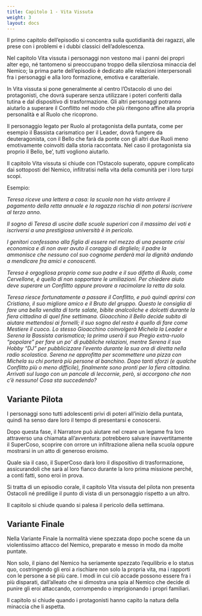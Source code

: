 ```yaml
---
title: Capitolo 1 - Vita Vissuta
weight: 3
layout: docs
---
```


Il primo capitolo dell’episodio si concentra sulla quotidianità dei ragazzi, alle prese con i problemi e i dubbi classici dell’adolescenza. 

Nel capitolo Vita vissuta i personaggi non vestono mai i panni dei propri alter ego, né tantomeno si preoccupano troppo della silenziosa minaccia del Nemico; la prima parte dell’episodio è dedicato alle relazioni interpersonali fra i personaggi e alla loro formazione, emotiva e caratteriale.

In Vita vissuta si pone generalmente al centro l’Ostacolo di uno dei protagonisti, che dovrà superare senza utilizzare i poteri conferiti dalla tutina e dal dispositivo di trasformazione. Gli altri personaggi potranno aiutarlo a superare il Conflitto nel modo che più ritengono affine alla propria personalità e al Ruolo che ricoprono. 

Il personaggio legato per Ruolo al protagonista della puntata, come per esempio il Bassista carismatico per il Leader, dovrà fungere da deuteragonista, con il Bello che farà da ponte con gli altri due Ruoli meno emotivamente coinvolti dalla storia raccontata. 
Nel caso il protagonista sia proprio il Bello, be’, tutti vogliono aiutarlo. 

Il capitolo Vita vissuta si chiude con l’Ostacolo superato, oppure complicato dai sottoposti del Nemico, infiltratisi nella vita della comunità per i loro turpi scopi.

Esempio:

<i>Teresa riceve una lettera a casa: la scuola non ha visto arrivare il pagamento della retta annuale e la ragazza rischia di non potersi iscrivere al terzo anno. 

Il sogno di Teresa di uscire dalle scuole superiori con il massimo dei voti e iscriversi a una prestigiosa università è in pericolo. 

I genitori confessano alla figlia di essere nel mezzo di una pesante crisi economica e di non aver avuto il coraggio di dirglielo; il padre la ammonisce che nessuno col suo cognome perderà mai la dignità andando a mendicare fra amici e conoscenti.

Teresa è orgogliosa proprio come suo padre e il suo difetto di Ruolo, come Cervellone, è quello di non sopportare le umiliazioni. Per chiedere aiuto deve superare un Conflitto oppure provare a racimolare la retta da sola. 

Teresa riesce fortunatamente a passare il Conflitto, e può quindi aprirsi con Cristiano, il suo migliore amico e il Bruto del gruppo. 
Questo le consiglia di fare una bella vendita di torte salate, bibite analcoliche e dolcetti durante la fiera cittadina di quel fine settimana. Gioacchino il Bello decide subito di aiutare mettendosi ai fornelli; il suo sogno del resto è quello di fare come Mestiere il cuoco. Lo stesso Gioacchino coinvolgerà Michela la Leader e Serena la Bassista carismatica; la prima userà il suo Pregio extra-ruolo “popolare” per fare un po’ di pubbliche relazioni, mentre Serena il suo Hobby “DJ” per pubblicizzare l’evento durante la sua ora di diretta nella radio scolastica. Serena ne approfitta per scommettere una pizza con Michela su chi porterà più persone al banchino.
Dopo tanti sforzi (e qualche Conflitto più o meno difficile), finalmente sono pronti per la fiera cittadina. Arrivati sul luogo con un pancale di leccornie, però, si accorgono che non c’è nessuno! Cosa sta succedendo?</i>


## Variante Pilota

I personaggi sono tutti adolescenti privi di poteri all’inizio della puntata, quindi ha senso dare loro il tempo di presentarsi e conoscersi. 

Dopo questa fase, il Narratore può aiutare nel creare un legame fra loro attraverso una chiamata all’avventura: potrebbero salvare inavvertitamente il SuperCoso, scoprire con orrore un infiltrazione aliena nella scuola oppure mostrarsi in un atto di generoso eroismo.

Quale sia il caso, il SuperCoso darà loro il dispositivo di trasformazione, assicurandoli che sarà al loro fianco durante la loro prima missione perché, a conti fatti, sono eroi in prova.

Si tratta di un episodio corale, il capitolo Vita vissuta del pilota non presenta Ostacoli né predilige il punto di vista di un personaggio rispetto a un altro.

Il capitolo si chiude quando si palesa il pericolo della settimana.

 
## Variante Finale

Nella Variante Finale la normalità viene spezzata dopo poche scene da un violentissimo attacco del Nemico, preparato e messo in modo da molte puntate.

Non solo, il piano del Nemico ha seriamente spezzato l’equilibrio e lo status quo, costringendo gli eroi a rischiare non solo la propria vita, ma i rapporti con le persone a sé più care.
I modi in cui ciò accade possono essere fra i più disparati, dall’alleato che si dimostra una spia al Nemico che decide di punire gli eroi attaccando, corrompendo o imprigionando i propri familiari.

Il capitolo si chiude quando i protagonisti hanno capito la natura della minaccia che li aspetta.